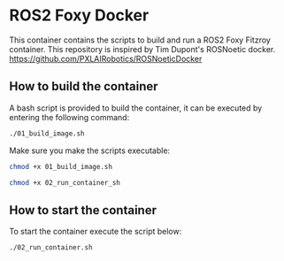 
# ROS2 Foxy Docker

This container contains the scripts to build and run a ROS2 Foxy Fitzroy container.
This repository is inspired by Tim Dupont's ROSNoetic docker.
https://github.com/PXLAIRobotics/ROSNoeticDocker


## How to build the container

A bash script is provided to build the container, it can be executed by entering the following command:
```bash
./01_build_image.sh 
```

Make sure you make the scripts executable:
```bash
chmod +x 01_build_image.sh
```
```bash
chmod +x 02_run_container_sh
```

## How to start the container

To start the container execute the script below:
```bash
./02_run_container.sh
```

